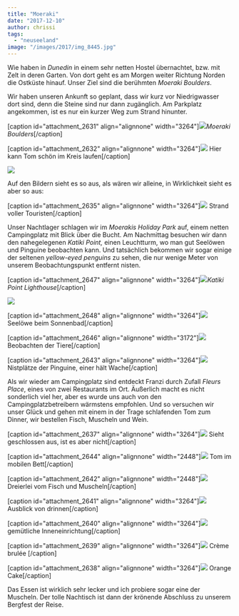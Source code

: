 ```yaml
---
title: "Moeraki"
date: "2017-12-10"
author: chrissi
tags: 
  - "neuseeland"
image: "/images/2017/img_8445.jpg"
---
```


Wie haben in _Dunedin_ in einem sehr netten Hostel übernachtet, bzw. mit Zelt in deren Garten. Von dort geht es am Morgen weiter Richtung Norden die Ostküste hinauf. Unser Ziel sind die berühmten _Moeraki Boulders_.

Wir haben unseren Ankunft so geplant, dass wir kurz vor Niedrigwasser dort sind, denn die Steine sind nur dann zugänglich. Am Parkplatz angekommen, ist es nur ein kurzer Weg zum Strand hinunter.

\[caption id="attachment\_2631" align="alignnone" width="3264"\]![](/images/2017/img_8335.jpg)_Moeraki Boulders_\[/caption\]

\[caption id="attachment\_2632" align="alignnone" width="3264"\]![](/images/2017/img_8346.jpg) Hier kann Tom schön im Kreis laufen\[/caption\]

![](/images/2017/img_8358.jpg)

Auf den Bildern sieht es so aus, als wären wir alleine, in Wirklichkeit sieht es aber so aus:

\[caption id="attachment\_2635" align="alignnone" width="3264"\]![](/images/2017/img_8354.jpg) Strand voller Touristen\[/caption\]

Unser Nachtlager schlagen wir im _Moerakis Holiday Park_ auf, einem netten Campingplatz mit Blick über die Bucht. Am Nachmittag besuchen wir dann den nahegelegenen _Katiki Point,_ einen Leuchtturm, wo man gut Seelöwen und Pinguine beobachten kann. Und tatsächlich bekommen wir sogar einige der seltenen _yellow-eyed penguins_ zu sehen, die nur wenige Meter von unserem Beobachtungspunkt entfernt nisten.

\[caption id="attachment\_2647" align="alignnone" width="3264"\]![](/images/2017/img_8363.jpg)_Katiki Point Lighthouse_\[/caption\]

![](/images/2017/img_8455.jpg)

\[caption id="attachment\_2648" align="alignnone" width="3264"\]![](/images/2017/img_8446.jpg) Seelöwe beim Sonnenbad\[/caption\]

\[caption id="attachment\_2646" align="alignnone" width="3172"\]![](/images/2017/img_8445.jpg) Beobachten der Tiere\[/caption\]

\[caption id="attachment\_2643" align="alignnone" width="3264"\]![](/images/2017/img_8399.jpg) Nistplätze der Pinguine, einer hält Wache\[/caption\]

Als wir wieder am Campingplatz sind entdeckt Franzi durch Zufall _Fleurs Place_, eines von zwei Restaurants im Ort. Äußerlich macht es nicht sonderlich viel her, aber es wurde uns auch von den Campingplatzbetreibern wärmstens empfohlen. Und so versuchen wir unser Glück und gehen mit einem in der Trage schlafenden Tom zum Dinner, wir bestellen Fisch, Muscheln und Wein.

\[caption id="attachment\_2637" align="alignnone" width="3264"\]![](/images/2017/img_8479.jpg) Sieht geschlossen aus, ist es aber nicht\[/caption\]

\[caption id="attachment\_2644" align="alignnone" width="2448"\]![](/images/2017/img_8489.jpg) Tom im mobilen Bett\[/caption\]

\[caption id="attachment\_2642" align="alignnone" width="2448"\]![](/images/2017/img_8493.jpg) Dreierlei vom Fisch und Muscheln\[/caption\]

\[caption id="attachment\_2641" align="alignnone" width="3264"\]![](/images/2017/img_8498.jpg) Ausblick von drinnen\[/caption\]

\[caption id="attachment\_2640" align="alignnone" width="3264"\]![](/images/2017/img_8495.jpg) gemütliche Inneneinrichtung\[/caption\]

\[caption id="attachment\_2639" align="alignnone" width="3264"\]![](/images/2017/img_8499.jpg) Crème brulée \[/caption\]

\[caption id="attachment\_2638" align="alignnone" width="3264"\]![](/images/2017/img_8500.jpg) Orange Cake\[/caption\]

Das Essen ist wirklich sehr lecker und ich probiere sogar eine der Muscheln. Der tolle Nachtisch ist dann der krönende Abschluss zu unserem Bergfest der Reise.
